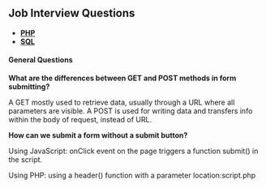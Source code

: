 ## Job Interview Questions

- [**PHP**](https://github.com/vgorbic1/Tutorials/blob/master/PHP/interview-questions.md)
- [**SQL**](https://github.com/vgorbic1/Tutorials/blob/master/SQL/interview-questions.md)

#### General Questions
**What are the differences between GET and POST methods in form submitting?**

A GET mostly used to retrieve data, usually through a URL where all parameters are visible. A POST is used for writing data and transfers info within the body of request, instead of URL.

**How can we submit a form without a submit button?**

Using JavaScript: onClick event on the page triggers a function submit() in the script.

Using PHP: using a header() function with a parameter location:script.php

